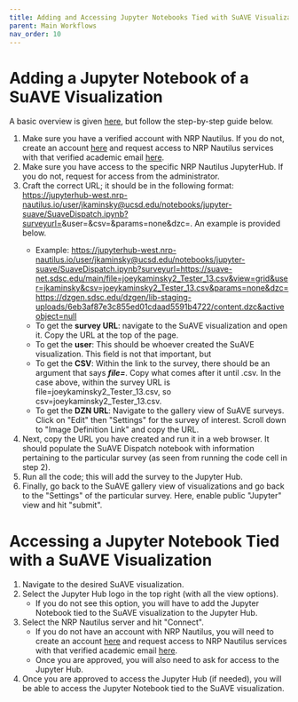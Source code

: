 ```yaml
---
title: Adding and Accessing Jupyter Notebooks Tied with SuAVE Visualizations
parent: Main Workflows
nav_order: 10
---
```


# Adding a Jupyter Notebook of a SuAVE Visualization

A basic overview is given [here](https://docs.google.com/document/d/1_hE7fin7xvYcFWCa1ukDo8bAH5-ipo6CgWHsObm4cFM/edit#heading=h.rwpzgzb98mp5), but follow the step-by-step guide below.

1. Make sure you have a verified account with NRP Nautilus. If you do not, create an account [here](https://portal.nrp-nautilus.io) and request access to NRP Nautilus services with that verified academic email [here](https://element.nrp-nautilus.io/#/room/#general:matrix.nrp-nautilus.io/$otJHIgxLiCsRjsqEFnM9mfgxutSmHhnpfIb1YQfuRVE).
2. Make sure you have access to the specific NRP Nautilus JupyterHub. If you do not, request for access from the administrator.
3. Craft the correct URL; it should be in the following format: https://jupyterhub-west.nrp-nautilus.io/user/jkaminsky@ucsd.edu/notebooks/jupyter-suave/SuaveDispatch.ipynb?surveyurl=<survey URL>&user=<who created the visualization>&csv=<CSV tied to visualization>&params=none&dzc=<maxim dzc URL>. An example is provided below.
   - Example: https://jupyterhub-west.nrp-nautilus.io/user/jkaminsky@ucsd.edu/notebooks/jupyter-suave/SuaveDispatch.ipynb?surveyurl=https://suave-net.sdsc.edu/main/file=joeykaminsky2_Tester_13.csv&view=grid&user=jkaminsky&csv=joeykaminsky2_Tester_13.csv&params=none&dzc=https://dzgen.sdsc.edu/dzgen/lib-staging-uploads/6eb3af87e3c855ed01cdaad5591b4722/content.dzc&activeobject=null
   - To get the **survey URL**: navigate to the SuAVE visualization and open it. Copy the URL at the top of the page.
   - To get the **user**: This should be whoever created the SuAVE visualization. This field is not that important, but
   - To get the **CSV**: Within the link to the survey, there should be an argument that says ***file=***. Copy what comes after it until .csv. In the case above, within the survey URL is file=joeykaminsky2_Tester_13.csv, so csv=joeykaminsky2_Tester_13.csv.
   - To get the **DZN URL**: Navigate to the gallery view of SuAVE surveys. Click on "Edit" then "Settings" for the survey of interest. Scroll down to "Image Definition Link" and copy the URL.
4. Next, copy the URL you have created and run it in a web browser. It should populate the SuAVE Dispatch notebook with information pertaining to the particular survey (as seen from running the code cell in step 2).
5. Run all the code; this will add the survey to the Jupyter Hub.
6. Finally, go back to the SuAVE gallery view of visualizations and go back to the "Settings" of the particular survey. Here, enable public "Jupyter" view and hit "submit".


# Accessing a Jupyter Notebook Tied with a SuAVE Visualization

1. Navigate to the desired SuAVE visualization.
2. Select the Jupyter Hub logo in the top right (with all the view options).
   - If you do not see this option, you will have to add the Jupyter Notebook tied to the SuAVE visualization to the Jupyter Hub.
4. Select the NRP Nautilus server and hit "Connect".
    - If you do not have an account with NRP Nautilus, you will need to create an account [here](https://portal.nrp-nautilus.io) and request access to NRP Nautilus services with that verified academic email [here](https://element.nrp-nautilus.io/#/room/#general:matrix.nrp-nautilus.io/$otJHIgxLiCsRjsqEFnM9mfgxutSmHhnpfIb1YQfuRVE).
    - Once you are approved, you will also need to ask for access to the Jupyter Hub.
5. Once you are approved to access the Jupyter Hub (if needed), you will be able to access the Jupyter Notebook tied to the SuAVE visualization.


